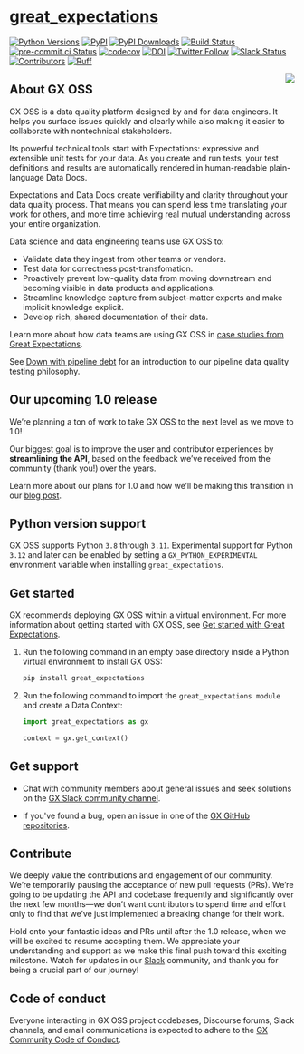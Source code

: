# [great_expectations](https://github.com/great-expectations/great_expectations)

[![Python Versions](https://img.shields.io/pypi/pyversions/great_expectations.svg)](https://pypi.python.org/pypi/great_expectations)
[![PyPI](https://img.shields.io/pypi/v/great_expectations)](https://pypi.org/project/great-expectations/#history)
[![PyPI Downloads](https://img.shields.io/pypi/dm/great-expectations)](https://pypistats.org/packages/great-expectations)
[![Build Status](https://img.shields.io/azure-devops/build/great-expectations/bedaf2c2-4c4a-4b37-87b0-3877190e71f5/1)](https://dev.azure.com/great-expectations/great_expectations/_build/latest?definitionId=1&branchName=develop)
[![pre-commit.ci Status](https://results.pre-commit.ci/badge/github/great-expectations/great_expectations/develop.svg)](https://results.pre-commit.ci/latest/github/great-expectations/great_expectations/develop)
[![codecov](https://codecov.io/gh/great-expectations/great_expectations/graph/badge.svg?token=rbHxgTxYTs)](https://codecov.io/gh/great-expectations/great_expectations)
[![DOI](https://zenodo.org/badge/DOI/10.5281/zenodo.5683574.svg)](https://doi.org/10.5281/zenodo.5683574)
[![Twitter Follow](https://img.shields.io/twitter/follow/expectgreatdata?style=social)](https://twitter.com/expectgreatdata)
[![Slack Status](https://img.shields.io/badge/slack-join_chat-white.svg?logo=slack&style=social)](https://greatexpectations.io/slack)
[![Contributors](https://img.shields.io/github/contributors/great-expectations/great_expectations)](https://github.com/great-expectations/great_expectations/graphs/contributors)
[![Ruff](https://img.shields.io/endpoint?url=https://raw.githubusercontent.com/charliermarsh/ruff/main/assets/badge/v1.json)](https://github.com/charliermarsh/ruff)

<!-- <<<Super-quickstart links go here>>> -->

<img align="right" src="./docs/docusaurus/static/img/gx-mark-160.png">

## About GX OSS

GX OSS is a data quality platform designed by and for data engineers. It helps you surface issues quickly and clearly while also making it easier to collaborate with nontechnical stakeholders.

Its powerful technical tools start with Expectations: expressive and extensible unit tests for your data. As you create and run tests, your test definitions and results are automatically rendered in human-readable plain-language Data Docs.

Expectations and Data Docs create verifiability and clarity throughout your data quality process. That means you can spend less time translating your work for others, and more time achieving real mutual understanding across your entire organization.

Data science and data engineering teams use GX OSS to:

- Validate data they ingest from other teams or vendors.
- Test data for correctness post-transfomation.
- Proactively prevent low-quality data from moving downstream and becoming visible in data products and applications.
- Streamline knowledge capture from subject-matter experts and make implicit knowledge explicit.
- Develop rich, shared documentation of their data.

Learn more about how data teams are using GX OSS in [case studies from Great Expectations](https://greatexpectations.io/case-studies/).

See [Down with pipeline debt](https://greatexpectations.io/blog/down-with-pipeline-debt-introducing-great-expectations/) for an introduction to our pipeline data quality testing philosophy.

## Our upcoming 1.0 release

We’re planning a ton of work to take GX OSS to the next level as we move to 1.0!

Our biggest goal is to improve the user and contributor experiences by **streamlining the API**, based on the feedback we’ve received from the community (thank you!) over the years.

Learn more about our plans for 1.0 and how we’ll be making this transition in our [blog post](https://greatexpectations.io/blog/the-next-step-for-gx-oss-1-0).

<!--
--------------------------------------------------
<<<A bunch of logos go here for social proof>>>

--------------------------------------------------
-->

## Python version support

GX OSS supports Python `3.8` through `3.11`.
Experimental support for Python `3.12` and later can be enabled by setting a `GX_PYTHON_EXPERIMENTAL` environment variable when installing `great_expectations`.

## Get started

GX recommends deploying GX OSS within a virtual environment. For more information about getting started with GX OSS, see [Get started with Great Expectations](https://docs.greatexpectations.io/docs/oss/guides/setup/get_started_lp).

1. Run the following command in an empty base directory inside a Python virtual environment to install GX OSS:

    ```bash title="Terminal input"
    pip install great_expectations
    ```
2. Run the following command to import the `great_expectations module` and create a Data Context:

	```python
	import great_expectations as gx

	context = gx.get_context()
	```

## Get support

- Chat with community members about general issues and seek solutions on the [GX Slack community channel](https://greatexpectationstalk.slack.com/archives/CUTCNHN82).

- If you've found a bug, open an issue in one of the [GX GitHub repositories](https://github.com/great-expectations).

## Contribute

We deeply value the contributions and engagement of our community. We’re temporarily pausing the acceptance of new pull requests (PRs). We’re going to be updating the API and codebase frequently and significantly over the next few months—we don’t want contributors to spend time and effort only to find that we’ve just implemented a breaking change for their work.

Hold onto your fantastic ideas and PRs until after the 1.0 release, when we will be excited to resume accepting them. We appreciate your understanding and support as we make this final push toward this exciting milestone. Watch for updates in our [Slack](https://greatexpectations.io/slack) community, and thank you for being a crucial part of our journey!

## Code of conduct

Everyone interacting in GX OSS project codebases, Discourse forums, Slack channels, and email communications is expected to adhere to the [GX Community Code of Conduct](https://discourse.greatexpectations.io/t/gx-community-code-of-conduct/1199).
